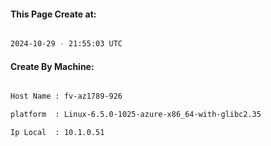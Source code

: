 
   
#### This Page Create at:

```bash

2024-10-29 - 21:55:03 UTC

```

#### Create By Machine:

```bash

Host Name : fv-az1789-926

platform  : Linux-6.5.0-1025-azure-x86_64-with-glibc2.35

Ip Local  : 10.1.0.51

```

